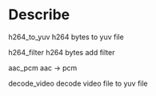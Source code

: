 # Describe

h264_to_yuv h264 bytes to yuv file  

h264_filter h264 bytes add filter  

aac_pcm aac -> pcm  

decode_video decode video file to yuv file  

